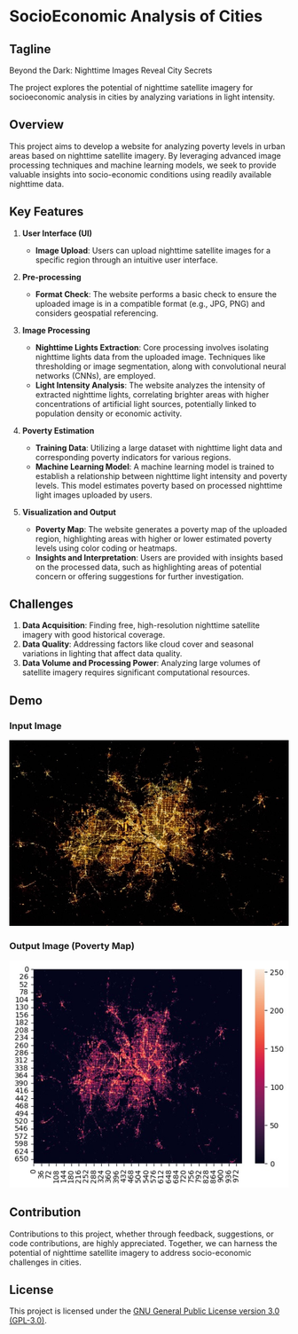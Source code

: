# SocioEconomic Analysis of Cities

## Tagline
Beyond the Dark: Nighttime Images Reveal City Secrets

The project explores the potential of nighttime satellite imagery for socioeconomic analysis in cities by analyzing variations in light intensity.

## Overview

This project aims to develop a website for analyzing poverty levels in urban areas based on nighttime satellite imagery. By leveraging advanced image processing techniques and machine learning models, we seek to provide valuable insights into socio-economic conditions using readily available nighttime data.

## Key Features

1. **User Interface (UI)**
   - **Image Upload**: Users can upload nighttime satellite images for a specific region through an intuitive user interface.

2. **Pre-processing**
   - **Format Check**: The website performs a basic check to ensure the uploaded image is in a compatible format (e.g., JPG, PNG) and considers geospatial referencing.

3. **Image Processing**
   - **Nighttime Lights Extraction**: Core processing involves isolating nighttime lights data from the uploaded image. Techniques like thresholding or image segmentation, along with convolutional neural networks (CNNs), are employed.
   - **Light Intensity Analysis**: The website analyzes the intensity of extracted nighttime lights, correlating brighter areas with higher concentrations of artificial light sources, potentially linked to population density or economic activity.

4. **Poverty Estimation**
   - **Training Data**: Utilizing a large dataset with nighttime light data and corresponding poverty indicators for various regions.
   - **Machine Learning Model**: A machine learning model is trained to establish a relationship between nighttime light intensity and poverty levels. This model estimates poverty based on processed nighttime light images uploaded by users.

5. **Visualization and Output**
   - **Poverty Map**: The website generates a poverty map of the uploaded region, highlighting areas with higher or lower estimated poverty levels using color coding or heatmaps.
   - **Insights and Interpretation**: Users are provided with insights based on the processed data, such as highlighting areas of potential concern or offering suggestions for further investigation.

## Challenges
1. **Data Acquisition**: Finding free, high-resolution nighttime satellite imagery with good historical coverage.
2. **Data Quality**: Addressing factors like cloud cover and seasonal variations in lighting that affect data quality.
3. **Data Volume and Processing Power**: Analyzing large volumes of satellite imagery requires significant computational resources.

## Demo

### Input Image
![Input Image](sample_input_image.jpg)

### Output Image (Poverty Map)
![Output Image](sample_output_image.jpg)

## Contribution

Contributions to this project, whether through feedback, suggestions, or code contributions, are highly appreciated. Together, we can harness the potential of nighttime satellite imagery to address socio-economic challenges in cities.

## License

This project is licensed under the [GNU General Public License version 3.0 (GPL-3.0)](LICENSE).


